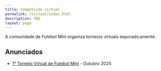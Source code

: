 ```yaml
---
title: Competição virtual
permalink: /virtual/index.html
description: TBD
layout: page
---
```


A comunidade de Futebol Mini organiza torneios virtuais esporadicamente.

## Anunciados

- [1° Torneio Virtual de Futebol Mini](/virtual/tvfm-01/index.html) - Outubro 2025
<!-- - [2° Torneio Virtual de Futebol Mini](/virtual/tvfm-01/index.html) - Outubro 2025 -->

<!-- ## Anteriores -->

